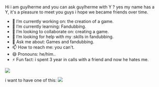 
Hi i am guylherme and you can ask guylherme with Y ? yes my name has a Y, it's a pleasure to meet you guys i hope we became friends over time.


- 🔭 I’m currently working on: the creation of a game.
- 🌱 I’m currently learning: Fandubbing.
- 👯 I’m looking to collaborate on: creating a game.
- 🤔 I’m looking for help with my :skills in fandubbing.
- 💬 Ask me about: Games and fandubbing.
- 📫 How to reach me: you can't.
- 😄 Pronouns: he/him..
- ⚡ Fun fact: i spent 3 year in calls with a friend and now he hates me.

![](https://media.tenor.com/INWZc-XWx2AAAAAM/skeleton-berserk.gif)






i want to have one of this:
![](https://media1.tenor.com/m/jqPZPeq4zU4AAAAd/%E3%82%B2%E3%83%BC%E3%83%9F%E3%83%B3%E3%82%B0%E3%83%81%E3%82%A7%E3%82%A2%E3%82%B5%E3%82%BD%E3%83%AA%E5%9E%8B.gif)
